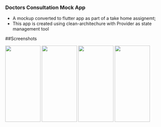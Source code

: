 ### Doctors Consultation Mock App

- A mockup converted to flutter app as part of a take home assignemt;
- This app is created using clean-architechure with Provider as state management tool

##Screenshots

<img src="https://i.ibb.co/4NpK6r7/Screenshot-1672837877.png" width="112" height="244" />

<img src="https://i.ibb.co/hsVhqQh/Screenshot-1672837904.png" width="112" height="244" />

<img src="https://i.ibb.co/fFqJLCr/Screenshot-1672837871.png" width="112" height="244" />

<img src="https://i.ibb.co/X7zTYNB/Screenshot-1672837882.png" width="112" height="244" />
